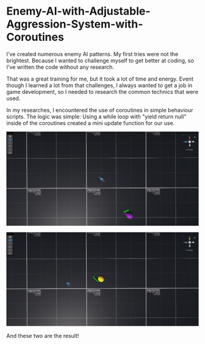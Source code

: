# Enemy-AI-with-Adjustable-Aggression-System-with-Coroutines

I've created numerous enemy AI patterns. My first tries were not the brightest. Because I wanted to challenge myself to get better at coding, so I've written the code without any research.

That was a great training for me, but it took a lot of time and energy. Event though I learned a lot from that challenges, I always wanted to get a job in game development, so I needed to research the common technics that were used.

In my researches, I encountered the use of coroutines in simple behaviour scripts. The logic was simple: Using a while loop with "yield return null" inside of the coroutines created a mini update function for our use.




![](https://github.com/OktayBaysal/Enemy-AI-with-Adjustable-Aggression-System-with-Coroutines/blob/main/GIFs/CoroutineAI.Agile.gif)






![](https://github.com/OktayBaysal/Enemy-AI-with-Adjustable-Aggression-System-with-Coroutines/blob/main/GIFs/CoroutineAI.Slow.gif)

  
  
  
And these two are the result!
